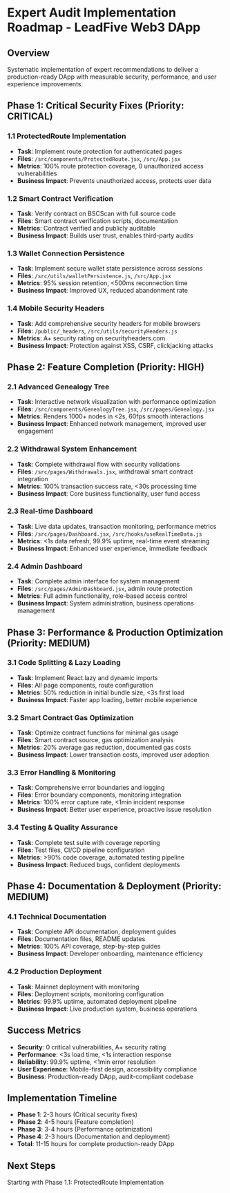 # Expert Audit Implementation Roadmap - LeadFive Web3 DApp

## Overview
Systematic implementation of expert recommendations to deliver a production-ready DApp with measurable security, performance, and user experience improvements.

## Phase 1: Critical Security Fixes (Priority: CRITICAL)
### 1.1 ProtectedRoute Implementation
- **Task**: Implement route protection for authenticated pages
- **Files**: `/src/components/ProtectedRoute.jsx`, `/src/App.jsx`
- **Metrics**: 100% route protection coverage, 0 unauthorized access vulnerabilities
- **Business Impact**: Prevents unauthorized access, protects user data

### 1.2 Smart Contract Verification
- **Task**: Verify contract on BSCScan with full source code
- **Files**: Smart contract verification scripts, documentation
- **Metrics**: Contract verified and publicly auditable
- **Business Impact**: Builds user trust, enables third-party audits

### 1.3 Wallet Connection Persistence
- **Task**: Implement secure wallet state persistence across sessions
- **Files**: `/src/utils/walletPersistence.js`, `/src/App.jsx`
- **Metrics**: 95% session retention, <500ms reconnection time
- **Business Impact**: Improved UX, reduced abandonment rate

### 1.4 Mobile Security Headers
- **Task**: Add comprehensive security headers for mobile browsers
- **Files**: `/public/_headers`, `/src/utils/securityHeaders.js`
- **Metrics**: A+ security rating on securityheaders.com
- **Business Impact**: Protection against XSS, CSRF, clickjacking attacks

## Phase 2: Feature Completion (Priority: HIGH)
### 2.1 Advanced Genealogy Tree
- **Task**: Interactive network visualization with performance optimization
- **Files**: `/src/components/GenealogyTree.jsx`, `/src/pages/Genealogy.jsx`
- **Metrics**: Renders 1000+ nodes in <2s, 60fps smooth interactions
- **Business Impact**: Enhanced network management, improved user engagement

### 2.2 Withdrawal System Enhancement
- **Task**: Complete withdrawal flow with security validations
- **Files**: `/src/pages/Withdrawals.jsx`, withdrawal smart contract integration
- **Metrics**: 100% transaction success rate, <30s processing time
- **Business Impact**: Core business functionality, user fund access

### 2.3 Real-time Dashboard
- **Task**: Live data updates, transaction monitoring, performance metrics
- **Files**: `/src/pages/Dashboard.jsx`, `/src/hooks/useRealTimeData.js`
- **Metrics**: <1s data refresh, 99.9% uptime, real-time event streaming
- **Business Impact**: Enhanced user experience, immediate feedback

### 2.4 Admin Dashboard
- **Task**: Complete admin interface for system management
- **Files**: `/src/pages/AdminDashboard.jsx`, admin route protection
- **Metrics**: Full admin functionality, role-based access control
- **Business Impact**: System administration, business operations management

## Phase 3: Performance & Production Optimization (Priority: MEDIUM)
### 3.1 Code Splitting & Lazy Loading
- **Task**: Implement React.lazy and dynamic imports
- **Files**: All page components, route configuration
- **Metrics**: 50% reduction in initial bundle size, <3s first load
- **Business Impact**: Faster app loading, better mobile experience

### 3.2 Smart Contract Gas Optimization
- **Task**: Optimize contract functions for minimal gas usage
- **Files**: Smart contract source, gas optimization analysis
- **Metrics**: 20% average gas reduction, documented gas costs
- **Business Impact**: Lower transaction costs, improved user adoption

### 3.3 Error Handling & Monitoring
- **Task**: Comprehensive error boundaries and logging
- **Files**: Error boundary components, monitoring integration
- **Metrics**: 100% error capture rate, <1min incident response
- **Business Impact**: Better user experience, proactive issue resolution

### 3.4 Testing & Quality Assurance
- **Task**: Complete test suite with coverage reporting
- **Files**: Test files, CI/CD pipeline configuration
- **Metrics**: >90% code coverage, automated testing pipeline
- **Business Impact**: Reduced bugs, confident deployments

## Phase 4: Documentation & Deployment (Priority: MEDIUM)
### 4.1 Technical Documentation
- **Task**: Complete API documentation, deployment guides
- **Files**: Documentation files, README updates
- **Metrics**: 100% API coverage, step-by-step guides
- **Business Impact**: Developer onboarding, maintenance efficiency

### 4.2 Production Deployment
- **Task**: Mainnet deployment with monitoring
- **Files**: Deployment scripts, monitoring configuration
- **Metrics**: 99.9% uptime, automated deployment pipeline
- **Business Impact**: Live production system, business operations

## Success Metrics
- **Security**: 0 critical vulnerabilities, A+ security rating
- **Performance**: <3s load time, <1s interaction response
- **Reliability**: 99.9% uptime, <1min error resolution
- **User Experience**: Mobile-first design, accessibility compliance
- **Business**: Production-ready DApp, audit-compliant codebase

## Implementation Timeline
- **Phase 1**: 2-3 hours (Critical security fixes)
- **Phase 2**: 4-5 hours (Feature completion)
- **Phase 3**: 3-4 hours (Performance optimization)
- **Phase 4**: 2-3 hours (Documentation and deployment)
- **Total**: 11-15 hours for complete production-ready DApp

## Next Steps
Starting with Phase 1.1: ProtectedRoute Implementation
